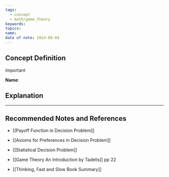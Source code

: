 ```yaml
---
tags:
  - concept
  - math/game_theory
keywords: 
topics: 
name: 
date of note: 2024-08-04
---
```


## Concept Definition

>[!important]
>**Name**: 



## Explanation





-----------
##  Recommended Notes and References

- [[Payoff Function in Decision Problem]]
- [[Axioms for Preferences in Decision Problem]]
- [[Statistical Decision Problem]]

- [[Game Theory An Introduction by Tadelis]] pp 22
- [[Thinking, Fast and Slow Book Summary]]